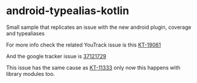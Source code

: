 # android-typealias-kotlin

Small sample that replicates an issue with the new android plugin, coverage and typealiases

For more info check the related YouTrack issue is this [KT-19061](https://youtrack.jetbrains.com/issue/KT-19061)

And the google tracker issue is [37121729](https://issuetracker.google.com/issues/37121729)

This issue has the same cause as [KT-11333](https://youtrack.jetbrains.com/issue/KT-11333) only now this happens with library modules too.
